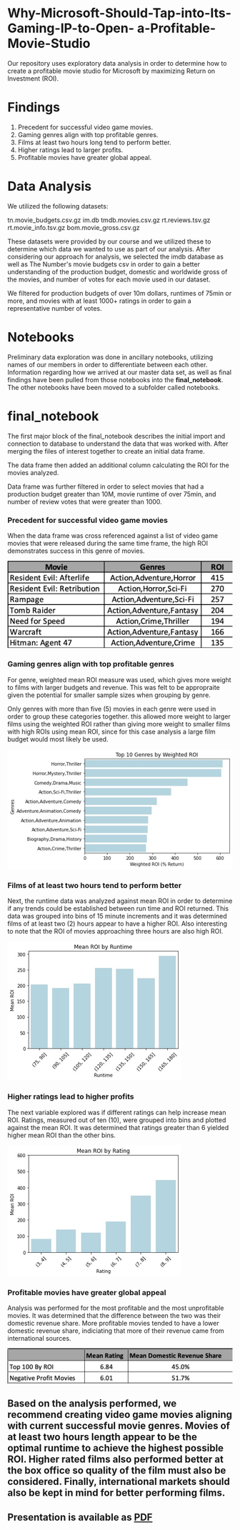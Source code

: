 # Why-Microsoft-Should-Tap-into-Its-Gaming-IP-to-Open- a-Profitable-Movie-Studio

Our repository uses exploratory data analysis in order to determine how to create a profitable movie studio for Microsoft by maximizing Return on Investment (ROI).

# Findings

1. Precedent for successful video game movies.
2. Gaming genres align with top profitable genres.
3. Films at least two hours long tend to perform better.
4. Higher ratings lead to larger profits.
5. Profitable movies have greater global appeal.

# Data Analysis

We utilized the following datasets:

tn.movie_budgets.csv.gz
im.db
tmdb.movies.csv.gz
rt.reviews.tsv.gz
rt.movie_info.tsv.gz
bom.movie_gross.csv.gz

These datasets were provided by our course and we utilized these to determine which data we wanted to use as part of our analysis. After considering our approach for analysis, we selected the imdb database as well as The Number's movie budgets csv in order to gain a better understanding of the production budget, domestic and worldwide gross of the movies, and number of votes for each movie used in our dataset.

We filtered for production budgets of over 10m dollars, runtimes of 75min or more, and movies with at least 1000+ ratings in order to gain a representative number of votes.

# Notebooks

Preliminary data exploration was done in ancillary notebooks, utilizing names of our members in order to differentiate between each other. Information regarding how we arrived at our master data set, as well as final findings have been pulled from those notebooks into the **final_notebook**. The other notebooks have been moved to a subfolder called notebooks.

# final_notebook

The first major block of the final_notebook describes the initial import and connection to database to understand the data that was worked with. After merging the files of interest together to create an initial data frame.

The data frame then added an additional column calculating the ROI for the movies analyzed.

Data frame was further filtered in order to select movies that had a production budget greater than 10M, movie runtime of over 75min, and number of review votes that were greater than 1000.

### Precedent for successful video game movies

When the data frame was cross referenced against a list of video game movies that were released during the same time frame, the high ROI demonstrates success in this genre of movies.

![Video Game Movies vs. ROI](https://github.com/albertcchen/dsc-phase-1-project/blob/main/Graphs/videogame_movies_roi.png)

### Gaming genres align with top profitable genres

For genre, weighted mean ROI measure was used, which gives more weight to films with larger budgets and revenue. This was felt to be appropraite given the potential for smaller sample sizes when grouping by genre.

Only genres with more than five (5) movies in each genre were used in order to group these categories together. this allowed more weight to larger films using the weighted ROI rather than giving more weight to smaller films with high ROIs using mean ROI, since for this case analysis a large film budget would most likely be used.

![Top_10_Genres_by_Weighted_ROI](https://github.com/albertcchen/dsc-phase-1-project/blob/main/Graphs/Top10_Genre_Weighted_ROI.jpeg)

### Films of at least two hours tend to perform better

Next, the runtime data was analyzed against mean ROI in order to determine if any trends could be established between run time and ROI returned. This data was grouped into bins of 15 minute increments and it was determined films of at least two (2) hours appear to have a higher ROI. Also interesting to note that the ROI of movies approaching three hours are also high ROI.

![Mean_ROI_vs_Runtime](https://github.com/albertcchen/dsc-phase-1-project/blob/main/Graphs/Mean_ROI_Runtime.jpeg)

### Higher ratings lead to higher profits

The next variable explored was if different ratings can help increase mean ROI. Ratings, measured out of ten (10), were grouped into bins and plotted against the mean ROI. It was determined that ratings greater than 6 yielded higher mean ROI than the other bins.

![Mean_ROI_vs_Rating](https://github.com/albertcchen/dsc-phase-1-project/blob/main/Graphs/Mean_ROI_Rating.jpeg)

### Profitable movies have greater global appeal

Analysis was performed for the most profitable and the most unprofitable movies. It was determined that the difference between the two was their domestic revenue share. More profitable movies tended to have a lower domestic revenue share, indiciating that more of their revenue came from international sources.

![Top100_by_ROI](https://github.com/albertcchen/dsc-phase-1-project/blob/main/Graphs/top100_byROI.png)

## Based on the analysis performed, we recommend creating video game movies aligning with current successful movie genres. Movies of at least two hours length appear to be the optimal runtime to achieve the highest possible ROI. Higher rated films also performed better at the box office so quality of the film must also be considered. Finally, international markets should also be kept in mind for better performing films.

## Presentation is available as [PDF](https://github.com/albertcchen/dsc-phase-1-project/blob/main/presentation.pdf)